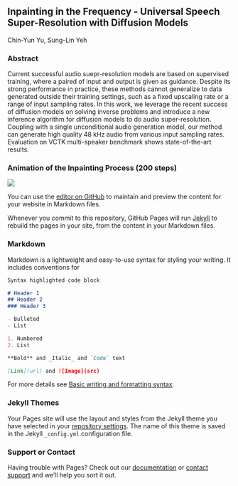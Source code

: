 ## Inpainting in the Frequency - Universal Speech Super-Resolution with Diffusion Models

Chin-Yun Yu, Sung-Lin Yeh

### Abstract

Current successful audio suepr-resolution models are based
on supervised training, where a paired of input and output is
given as guidance. Despite its strong performance in practice, these methods cannot generalize to data generated outside their training settings, such as a fixed upscaling rate or a
range of input sampling rates. In this work, we leverage the
recent success of diffusion models on solving inverse problems and introduce a new inference algorithm for diffusion
models to do audio super-resolution. Coupling with a single
unconditional audio generation model, our method can generate high quality 48 kHz audio from various input sampling
rates. Evaluation on VCTK multi-speaker benchmark shows
state-of-the-art results.

### Animation of the Inpainting Process (200 steps)

![](ani/generation.gif)

You can use the [editor on GitHub](https://github.com/yoyololicon/diffwave-sr/edit/main/docs/index.md) to maintain and preview the content for your website in Markdown files.

Whenever you commit to this repository, GitHub Pages will run [Jekyll](https://jekyllrb.com/) to rebuild the pages in your site, from the content in your Markdown files.

### Markdown

Markdown is a lightweight and easy-to-use syntax for styling your writing. It includes conventions for

```markdown
Syntax highlighted code block

# Header 1
## Header 2
### Header 3

- Bulleted
- List

1. Numbered
2. List

**Bold** and _Italic_ and `Code` text

[Link](url) and ![Image](src)
```

For more details see [Basic writing and formatting syntax](https://docs.github.com/en/github/writing-on-github/getting-started-with-writing-and-formatting-on-github/basic-writing-and-formatting-syntax).

### Jekyll Themes

Your Pages site will use the layout and styles from the Jekyll theme you have selected in your [repository settings](https://github.com/yoyololicon/diffwave-sr/settings/pages). The name of this theme is saved in the Jekyll `_config.yml` configuration file.

### Support or Contact

Having trouble with Pages? Check out our [documentation](https://docs.github.com/categories/github-pages-basics/) or [contact support](https://support.github.com/contact) and we’ll help you sort it out.
